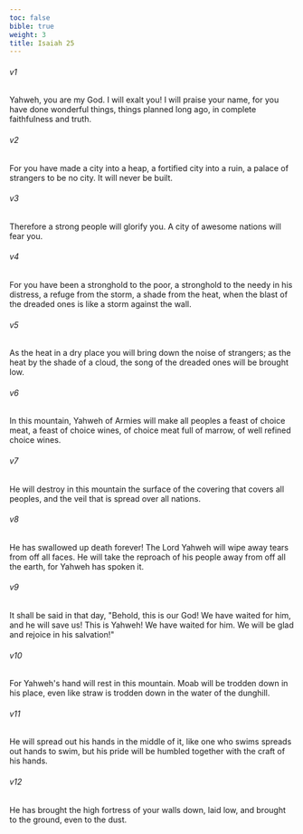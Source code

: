 ```yaml
---
toc: false
bible: true
weight: 3
title: Isaiah 25
---
```




###### v1 
Yahweh, you are my God. I will exalt you! I will praise your name, for you have done wonderful things, things planned long ago, in complete faithfulness and truth. 

###### v2 
For you have made a city into a heap, a fortified city into a ruin, a palace of strangers to be no city. It will never be built. 

###### v3 
Therefore a strong people will glorify you. A city of awesome nations will fear you. 

###### v4 
For you have been a stronghold to the poor, a stronghold to the needy in his distress, a refuge from the storm, a shade from the heat, when the blast of the dreaded ones is like a storm against the wall. 

###### v5 
As the heat in a dry place you will bring down the noise of strangers; as the heat by the shade of a cloud, the song of the dreaded ones will be brought low. 

###### v6 
In this mountain, Yahweh of Armies will make all peoples a feast of choice meat, a feast of choice wines, of choice meat full of marrow, of well refined choice wines. 

###### v7 
He will destroy in this mountain the surface of the covering that covers all peoples, and the veil that is spread over all nations. 

###### v8 
He has swallowed up death forever! The Lord Yahweh will wipe away tears from off all faces. He will take the reproach of his people away from off all the earth, for Yahweh has spoken it. 

###### v9 
It shall be said in that day, "Behold, this is our God! We have waited for him, and he will save us! This is Yahweh! We have waited for him. We will be glad and rejoice in his salvation!" 

###### v10 
For Yahweh's hand will rest in this mountain. Moab will be trodden down in his place, even like straw is trodden down in the water of the dunghill. 

###### v11 
He will spread out his hands in the middle of it, like one who swims spreads out hands to swim, but his pride will be humbled together with the craft of his hands. 

###### v12 
He has brought the high fortress of your walls down, laid low, and brought to the ground, even to the dust.

